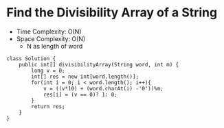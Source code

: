# Find the Divisibility Array of a String

- Time Complexity: O(N)
- Space Complexity: O(N)
  - N as length of word

```
class Solution {
    public int[] divisibilityArray(String word, int m) {
        long v = 0;
        int[] res = new int[word.length()];
        for(int i = 0; i < word.length(); i++){
            v = ((v*10) + (word.charAt(i) -'0'))%m;
            res[i] = (v == 0)? 1: 0;
        }
        return res;
    }
}
```
